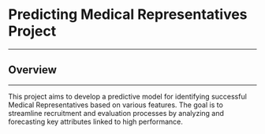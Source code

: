 # Predicting Medical Representatives Project
---------------------------------------------
## Overview
----------------------------------------------
This project aims to develop a predictive model for identifying successful Medical Representatives based on various features. The goal is to streamline recruitment and evaluation processes by analyzing and forecasting key attributes linked to high performance.
